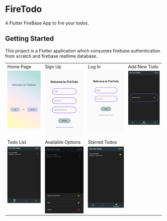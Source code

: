 # FireTodo

A Flutter FireBase App to fire your todos.

## Getting Started

This project is a Flutter application which consumes firebase authentication from scratch and firebase realtime database.

<table>
  <tr>
    <td>Home Page</td>
     <td>Sign Up</td>
     <td>Log In</td>
     <td>Add New Todo</td>
  </tr>
  <tr>
    <td valign="top"><img src="img/img1.jpg"></td>
    <td valign="top"><img src="img/img2.jpg"></td>
    <td valign="top"><img src="img/img3.jpg"></td>
    <td valign="top"><img src="img/img4.jpg"></td>
  </tr>
  <tr>
     <td>Todo List</td>
     <td>Available Options</td>
     <td>Starred Todos</td>
  </tr>
  <tr>
    <td valign="top"><img src="img/img5.jpg"></td>
    <td valign="top"><img src="img/img6.jpg"></td>
    <td valign="top"><img src="img/img7.jpg"></td>
  </tr>
 </table>
